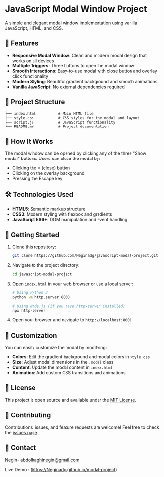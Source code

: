 # JavaScript Modal Window Project

A simple and elegant modal window implementation using vanilla JavaScript, HTML, and CSS.

## 🚀 Features

- **Responsive Modal Window**: Clean and modern modal design that works on all devices
- **Multiple Triggers**: Three buttons to open the modal window
- **Smooth Interactions**: Easy-to-use modal with close button and overlay click functionality
- **Modern Styling**: Beautiful gradient background and smooth animations
- **Vanilla JavaScript**: No external dependencies required

## 📁 Project Structure

```
├── index.html          # Main HTML file
├── style.css           # CSS styles for the modal and layout
├── script.js           # JavaScript functionality
└── README.md           # Project documentation
```

## 🎯 How It Works

The modal window can be opened by clicking any of the three "Show modal" buttons. Users can close the modal by:

- Clicking the × (close) button
- Clicking on the overlay background
- Pressing the Escape key

## 🛠️ Technologies Used

- **HTML5**: Semantic markup structure
- **CSS3**: Modern styling with flexbox and gradients
- **JavaScript ES6+**: DOM manipulation and event handling

## 🚀 Getting Started

1. Clone this repository:

   ```bash
   git clone https://github.com/Neginadg/javascript-modal-project.git
   ```

2. Navigate to the project directory:

   ```bash
   cd javascript-modal-project
   ```

3. Open `index.html` in your web browser or use a local server:

   ```bash
   # Using Python 3
   python -m http.server 8000

   # Using Node.js (if you have http-server installed)
   npx http-server
   ```

4. Open your browser and navigate to `http://localhost:8000`

## 🎨 Customization

You can easily customize the modal by modifying:

- **Colors**: Edit the gradient background and modal colors in `style.css`
- **Size**: Adjust modal dimensions in the `.modal` class
- **Content**: Update the modal content in `index.html`
- **Animation**: Add custom CSS transitions and animations

## 📝 License

This project is open source and available under the [MIT License](LICENSE).

## 🤝 Contributing

Contributions, issues, and feature requests are welcome! Feel free to check the [issues page](https://github.com/Neginadg/javascript-modal-project/issues).

## 📧 Contact

Negin- abdolbaghinegin@gmail.com

Live Demo : (https://Neginadg.github.io/modal-project)
